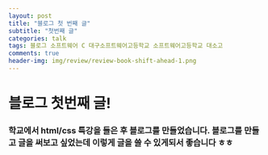 ```yaml
---  
layout: post  
title: "블로그 첫 번째 글"  
subtitle: "첫번째 글"  
categories: talk
tags: 블로그 소프트웨어 C 대구소프트웨어고등학교 소프트웨어고등학교 대소고
comments: true  
header-img: img/review/review-book-shift-ahead-1.png
---  
```


# 블로그 첫번째 글!

### 학교에서 html/css 특강을 들은 후 블로그를 만들었습니다. 블로그를 만들고 글을 써보고 싶었는데 이렇게 글을 쓸 수 있게되서 좋습니다 ㅎㅎ